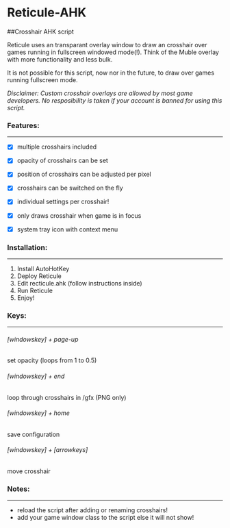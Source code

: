 # Reticule-AHK
##Crosshair AHK script

Reticule uses an transparant overlay window to draw an crosshair over games running in fullscreen windowed mode(!). Think of the Muble overlay with more functionality and less bulk.

It is not possible for this script, now nor in the future, to draw over games running fullscreen mode.

*Disclaimer: Custom crosshair overlays are allowed by most game developers. No resposibility is taken if your account is banned for using this script.*

### Features:
---------
- [x] multiple crosshairs included
- [x] opacity of crosshairs can be set
- [x] position of crosshairs can be adjusted per pixel
- [x] crosshairs can be switched on the fly
- [x] individual settings per crosshair!
- [x] only draws crosshair when game is in focus
- [x] system tray icon with context menu


### Installation:
-------------
1. Install AutoHotKey
2. Deploy Reticule
3. Edit recticule.ahk (follow instructions inside)
4. Run Reticule
5. Enjoy!


### Keys:
-----
###### [windowskey] + page-up      
set opacity (loops from 1 to 0.5)
 
###### [windowskey] + end          
loop through crosshairs in /gfx (PNG only)

###### [windowskey] + home         
save configuration

###### [windowskey] + [arrowkeys]  
move crosshair


### Notes:
------
- reload the script after adding or renaming crosshairs!
- add your game window class to the script else it will not show!


